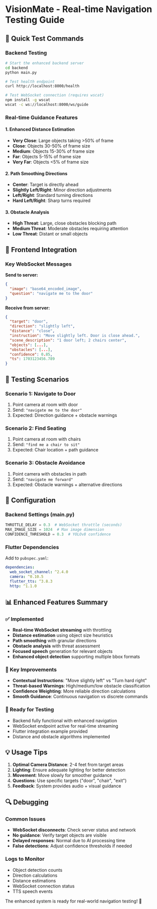 # VisionMate - Real-time Navigation Testing Guide

## 🚀 Quick Test Commands

### Backend Testing
```bash
# Start the enhanced backend server
cd backend
python main.py

# Test health endpoint
curl http://localhost:8000/health

# Test WebSocket connection (requires wscat)
npm install -g wscat
wscat -c ws://localhost:8000/ws/guide
```

### Real-time Guidance Features

#### 1. **Enhanced Distance Estimation**
- **Very Close**: Large objects taking >50% of frame
- **Close**: Objects 30-50% of frame size  
- **Medium**: Objects 15-30% of frame size
- **Far**: Objects 5-15% of frame size
- **Very Far**: Objects <5% of frame size

#### 2. **Path Smoothing Directions**
- **Center**: Target is directly ahead
- **Slightly Left/Right**: Minor direction adjustments
- **Left/Right**: Standard turning directions
- **Hard Left/Right**: Sharp turns required

#### 3. **Obstacle Analysis**
- **High Threat**: Large, close obstacles blocking path
- **Medium Threat**: Moderate obstacles requiring attention
- **Low Threat**: Distant or small objects

## 📱 Frontend Integration

### Key WebSocket Messages

**Send to server:**
```json
{
  "image": "base64_encoded_image",
  "question": "navigate me to the door"
}
```

**Receive from server:**
```json
{
  "target": "door",
  "direction": "slightly left",
  "distance": "close",
  "instruction": "Move slightly left. Door is close ahead.",
  "scene_description": "1 door left; 2 chairs center",
  "objects": [...],
  "obstacles": [...],
  "confidence": 0.85,
  "ts": 1703123456.789
}
```

## 🧪 Testing Scenarios

### Scenario 1: Navigate to Door
1. Point camera at room with door
2. Send: `"navigate me to the door"`
3. Expected: Direction guidance + obstacle warnings

### Scenario 2: Find Seating
1. Point camera at room with chairs
2. Send: `"find me a chair to sit"`
3. Expected: Chair location + path guidance

### Scenario 3: Obstacle Avoidance
1. Point camera with obstacles in path
2. Send: `"navigate me forward"`
3. Expected: Obstacle warnings + alternative directions

## 🔧 Configuration

### Backend Settings (main.py)
```python
THROTTLE_DELAY = 0.3  # WebSocket throttle (seconds)
MAX_IMAGE_SIZE = 1024  # Max image dimension
CONFIDENCE_THRESHOLD = 0.3  # YOLOv8 confidence
```

### Flutter Dependencies
Add to `pubspec.yaml`:
```yaml
dependencies:
  web_socket_channel: ^2.4.0
  camera: ^0.10.5
  flutter_tts: ^3.8.3
  http: ^1.1.0
```

## 📊 Enhanced Features Summary

### ✅ Implemented
- **Real-time WebSocket streaming** with throttling
- **Distance estimation** using object size heuristics
- **Path smoothing** with granular directions
- **Obstacle analysis** with threat assessment
- **Focused speech** generation for relevant objects
- **Enhanced object detection** supporting multiple bbox formats

### 🎯 Key Improvements
- **Contextual Instructions**: "Move slightly left" vs "Turn hard right"
- **Threat-based Warnings**: High/medium/low obstacle classification
- **Confidence Weighting**: More reliable direction calculations
- **Smooth Guidance**: Continuous navigation vs discrete commands

### 🚀 Ready for Testing
- Backend fully functional with enhanced navigation
- WebSocket endpoint active for real-time streaming
- Flutter integration example provided
- Distance and obstacle algorithms implemented

## 💡 Usage Tips

1. **Optimal Camera Distance**: 2-4 feet from target areas
2. **Lighting**: Ensure adequate lighting for better detection
3. **Movement**: Move slowly for smoother guidance
4. **Questions**: Use specific targets ("door", "chair", "exit")
5. **Feedback**: System provides audio + visual guidance

## 🔍 Debugging

### Common Issues
- **WebSocket disconnects**: Check server status and network
- **No guidance**: Verify target objects are visible
- **Delayed responses**: Normal due to AI processing time
- **False detections**: Adjust confidence thresholds if needed

### Logs to Monitor
- Object detection counts
- Direction calculations
- Distance estimations
- WebSocket connection status
- TTS speech events

The enhanced system is ready for real-world navigation testing! 🎉

